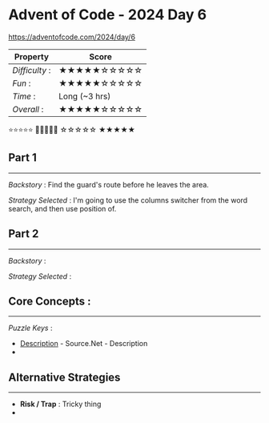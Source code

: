 # Advent of Code - 2024 Day 6
https://adventofcode.com/2024/day/6

| Property | Score |
|-------|---------|
|*Difficulty* :|★★★★★☆☆☆☆☆|
|*Fun* :|★★★★★☆☆☆☆☆|
|*Time* :| Long (~3 hrs)|
|*Overall* :|★★★★★☆☆☆☆☆|

⭐⭐⭐⭐⭐ 🌟🌟🌟🌟🌟 ☆☆☆☆☆ ★★★★★

## Part 1
---
*Backstory* : Find the guard's route before he leaves the area.

*Strategy Selected* : I'm going to use the columns switcher from the word search, and then use position of.

## Part 2
---
*Backstory* : 

*Strategy Selected* : 

## Core Concepts :
---
*Puzzle Keys* :
- [Description](http://bennthewolfe.com) - Source.Net - Description
- 

## Alternative Strategies
---
- **Risk / Trap** : Tricky thing
- 
